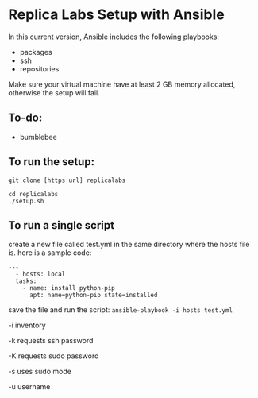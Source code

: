 # Replica Labs Setup with Ansible #

In this current version, Ansible includes the following playbooks:

*  packages
*  ssh
*  repositories

Make sure your virtual machine have at least 2 GB memory allocated, otherwise the setup will fail.  

## To-do: ##

*  bumblebee

## To run the setup: ##
```
git clone [https url] replicalabs
```

```
cd replicalabs
./setup.sh
```

## To run a single script ##

create a new file called test.yml in the same directory where the hosts file is. here is a sample code:

```
---
  - hosts: local
  tasks:
    - name: install python-pip
      apt: name=python-pip state=installed
```

save the file and run the script:
`ansible-playbook -i hosts test.yml`

-i inventory

-k requests ssh password

-K requests sudo password

-s uses sudo mode

-u username

